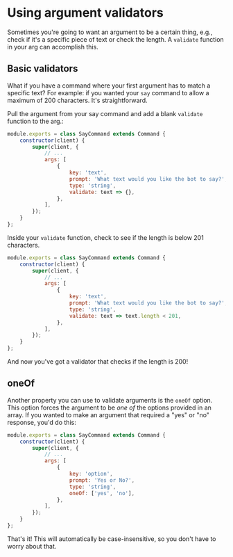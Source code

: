 # Using argument validators

Sometimes you're going to want an argument to be a certain thing, e.g., check if it's a specific piece of text or check the length. A `validate` function in your arg can accomplish this.

## Basic validators

What if you have a command where your first argument has to match a specific text? For example: if you wanted your `say` command to allow a maximum of 200 characters. It's straightforward.

Pull the argument from your say command and add a blank `validate` function to the arg.:

```js {10}
module.exports = class SayCommand extends Command {
	constructor(client) {
		super(client, {
			// ...
			args: [
				{
					key: 'text',
					prompt: 'What text would you like the bot to say?',
					type: 'string',
					validate: text => {},
				},
			],
		});
	}
};
```

Inside your `validate` function, check to see if the length is below 201 characters.

```js {10}
module.exports = class SayCommand extends Command {
	constructor(client) {
		super(client, {
			// ...
			args: [
				{
					key: 'text',
					prompt: 'What text would you like the bot to say?',
					type: 'string',
					validate: text => text.length < 201,
				},
			],
		});
	}
};
```

And now you've got a validator that checks if the length is 200!

## oneOf

Another property you can use to validate arguments is the `oneOf` option. This option forces the argument to be _one of_ the options provided in an array. If you wanted to make an argument that required a "yes" or "no" response, you'd do this:

```js {7-10}
module.exports = class SayCommand extends Command {
	constructor(client) {
		super(client, {
			// ...
			args: [
				{
					key: 'option',
					prompt: 'Yes or No?',
					type: 'string',
					oneOf: ['yes', 'no'],
				},
			],
		});
	}
};
```

That's it! This will automatically be case-insensitive, so you don't have to worry about that.
